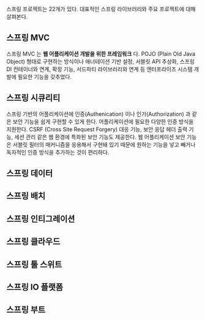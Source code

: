 스프링 프로젝트는 22개가 있다. 대표적인 스프링 라이브러리와 주요 프로젝트에 대해 살펴본다. 

## 스프링 MVC
스프링 MVC 는 **웹 어플리케이션 개발을 위한 프레임워크** 다. 
POJO (Plain Old Java Object) 형태로 구현하는 방식이나 애너테이션 기반 설정, 서블릿 API 추상화, 스프링 DI 컨테이너와 연계, 확장 기능, 서드파티 라이브러리와 연계 등 엔터프라이즈 시스템 개발에 필요한 기능을 갖추었다.

## 스프링 시큐리티
스프링 기반의 어플리케이션에 인증(Authenication) 이나 인가(Authorization) 과 같은 보안 기능을 쉽게 구현할 수 있게 한다. 어플리케이션에 필요한 다양한 인증 방식을 지원한다. 
CSRF (Cross Site Request Forgery) 대응 기능, 보안 응답 헤더 출력 기능, 세션 관리 같은 웹 환경에 특화된 보안 기능도 제공한다. 웹 어플리케이션 보안 기능은 서블릿 필터의 매커니즘을 응용해서 구현돼 있기 때문에 원하는 기능을 넣고 빼거나 독자적인 인증 방식을 추가하는 것이 편리하다.

## 스프링 데이터


## 스프링 배치

## 스프링 인티그레이션

## 스프링 클라우드

## 스프링 툴 스위트

## 스프링 IO 플랫폼

## 스프링 부트



<!--stackedit_data:
eyJoaXN0b3J5IjpbLTU0NzU0ODg5OV19
-->